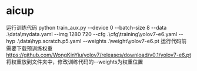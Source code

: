 # aicup
运行训练代码
python train_aux.py --device 0 --batch-size 8 --data .\data\mydata.yaml --img 1280 720 --cfg .\cfg\training\yolov7-e6.yaml --hyp .\data\hyp.scratch.p5.yaml --weights .\weight\yolov7-e6.pt
运行代码前需要下载预训练权重
https://github.com/WongKinYiu/yolov7/releases/download/v0.1/yolov7-e6.pt
将权重放到文件夹中，修改训练代码的--weights为权重位置


